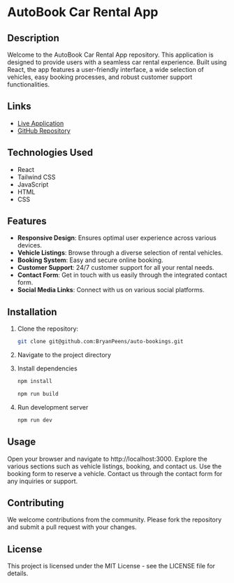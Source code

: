 # AutoBook Car Rental App

## Description
Welcome to the AutoBook Car Rental App repository. This application is designed to provide users with a seamless car rental experience. Built using React, the app features a user-friendly interface, a wide selection of vehicles, easy booking processes, and robust customer support functionalities.

## Links
* [Live Application](https://AutoBook-carrentalapp.netlify.app)
* [GitHub Repository](git@github.com:BryanPeens/auto-bookings.git)

## Technologies Used
* React
* Tailwind CSS
* JavaScript
* HTML
* CSS

## Features
* **Responsive Design**: Ensures optimal user experience across various devices.
* **Vehicle Listings**: Browse through a diverse selection of rental vehicles.
* **Booking System**: Easy and secure online booking.
* **Customer Support**: 24/7 customer support for all your rental needs.
* **Contact Form**: Get in touch with us easily through the integrated contact form.
* **Social Media Links**: Connect with us on various social platforms.

## Installation
1. Clone the repository:
   ```bash
   git clone git@github.com:BryanPeens/auto-bookings.git
   ```
2. Navigate to the project directory

3. Install dependencies

    ```bash
    npm install
    
    npm run build
    ```
4. Run development server

    ```bash
    npm run dev
    ```

## Usage
Open your browser and navigate to http://localhost:3000.
Explore the various sections such as vehicle listings, booking, and contact us.
Use the booking form to reserve a vehicle.
Contact us through the contact form for any inquiries or support.

## Contributing
We welcome contributions from the community. Please fork the repository and submit a pull request with your changes.

## License
This project is licensed under the MIT License - see the LICENSE file for details.